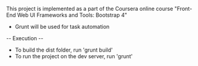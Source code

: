 This project is implemented as a part of the
Coursera online course "Front-End Web UI Frameworks and Tools: Bootstrap 4"

- Grunt will be used for task automation

-- Execution --
- To build the dist folder, run 'grunt build'
- To run the project on the dev server, run 'grunt'